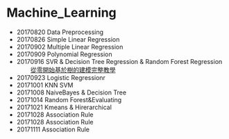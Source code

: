 # Machine_Learning
+ 20170820 Data Preprocessing
+ 20170826 Simple Linear Regression  
+ 20170902 Multiple Linear Regression
+ 20170909 Polynomial Regression
+ 20170916 SVR & Decision Tree Regression & Random Forest Regression <br>
               [從零開始基於樹的建模完整教學](https://kknews.cc/news/rgmb3x.html)<br>
+ 20170923 Logistic Regressionr <br>
+ 20171001 KNN SVM <br>
+ 20171008 NaiveBayes & Decision Tree <br>
+ 20171014 Random Forest&Evaluating<br>
+ 20171021 Kmeans & Hirerarchical<br>
+ 20171028 Association Rule<br>
+ 20171028 Association Rule<br>
+ 20171111 Association Rule<br>
